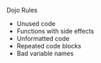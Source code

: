 Dojo Rules 
* Unused code
* Functions with side effects
* Unformatted code
* Repeated code blocks
* Bad variable names 
